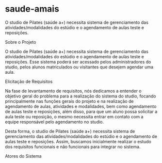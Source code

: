 # saude-amais
O studio de Pilates (saúde a+) necessita sistema de gerenciamento das atividades/modalidades do estúdio e o agendamento de aulas teste e reposições.

Sobre o Projeto

O studio de Pilates (saúde a+) necessita sistema de gerenciamento das atividades/modalidades do estúdio e o agendamento de aulas teste e reposições. Esse sistema poderá ser acessado pelos administradores do studio, pelos alunos matriculados ou visitantes que desejem agendar uma aula.

Elicitação de Requisitos

Na fase de levantamento de requisitos, nós dedicamos a entender o objetivo geral do problema para a realização do sistema do studio, focando principalmente nas funções gerais do projeto e na realização de agendamento de aulas, atividades e modalidades, bem como agendamento de aulas teste e reposições, além disso, para que um aluno possa solicitar a aula teste ou reposição, o mesmo necessita entrar em contato com a equipe responsável pelo agendamento no studio.

Desta forma, o studio de Pilates (saúde a+) necessita sistema de gerenciamento das atividades/modalidades do estúdio e o agendamento de aulas teste e reposições. Assim, buscamos inicialmente realizar o estudo dos requisitos funcionais e não funcionais para integrar no sistema.

Atores do Sistema
